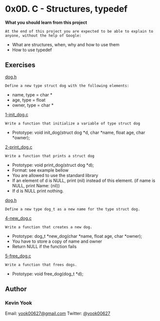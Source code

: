 # 0x0D. C - Structures, typedef

**What you should learn from this project**

    At the end of this project you are expected to be able to explain to anyone, without the help of Google:

* What are structures, when, why and how to use them
* How to use typedef

## Exercises

[dog.h](./dog.h)
```
Define a new type struct dog with the following elements:
```
* name, type = char *
* age, type = float
* owner, type = char *

[1-init_dog.c](./1-init_dog.c)
```
Write a function that initialize a variable of type struct dog
```
* Prototype: void init_dog(struct dog *d, char *name, float age, char *owner);

[2-print_dog.c](./2-print_dog.c)
```
Write a function that prints a struct dog
```
* Prototype: void print_dog(struct dog *d);
* Format: see example bellow
* You are allowed to use the standard library
* If an element of d is NULL, print (nil) instead of this element. (if name is NULL, print Name: (nil))
* If d is NULL print nothing.

[dog.h](./dog.h)
```
Define a new type dog_t as a new name for the type struct dog.
```

[4-new_dog.c](./4-new_dog.c)
```
Write a function that creates a new dog.
```
* Prototype: dog_t *new_dog(char *name, float age, char *owner);
* You have to store a copy of name and owner
* Return NULL if the function fails

[5-free_dog.c](./5-free_dog.c)
```
Write a function that frees dogs.
```
*  Prototype: void free_dog(dog_t *d);

## Author
### Kevin Yook 
Email: <yook00627@gmail.com> Twitter: [@yook00627](https://twitter.com/yook00627)
